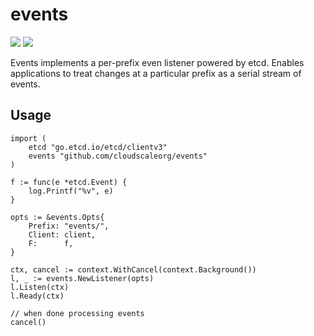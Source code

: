 # events
[![](https://cloud.drone.io/api/badges/cloudscaleorg/events/status.svg)](https://cloud.drone.io/cloudscaleorg/events)
[![](https://godoc.org/github.com/nathany/looper?status.svg)](https://godoc.org/github.com/cloudscaleorg/events)

Events implements a per-prefix even listener powered by etcd. Enables applications to treat changes at a particular prefix as a serial stream of events.

## Usage
```
import (
    etcd "go.etcd.io/etcd/clientv3"
    events "github.com/cloudscaleorg/events"
)

f := func(e *etcd.Event) {
    log.Printf("%v", e)
}

opts := &events.Opts{
    Prefix: "events/",
    Client: client,
    F:      f,
}

ctx, cancel := context.WithCancel(context.Background())
l, _ := events.NewListener(opts)
l.Listen(ctx)
l.Ready(ctx)

// when done processing events
cancel()
```
